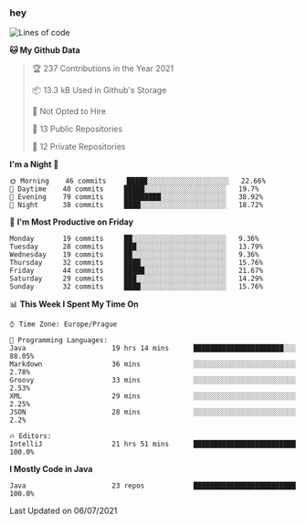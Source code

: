 ### hey

<!--START_SECTION:waka-->
![Lines of code](https://img.shields.io/badge/From%20Hello%20World%20I%27ve%20Written-60954%20lines%20of%20code-blue)

**🐱 My Github Data** 

> 🏆 237 Contributions in the Year 2021
 > 
> 📦 13.3 kB Used in Github's Storage 
 > 
> 🚫 Not Opted to Hire
 > 
> 📜 13 Public Repositories 
 > 
> 🔑 12 Private Repositories  
 > 
**I'm a Night 🦉** 

```text
🌞 Morning    46 commits     █████░░░░░░░░░░░░░░░░░░░░   22.66% 
🌆 Daytime    40 commits     █████░░░░░░░░░░░░░░░░░░░░   19.7% 
🌃 Evening    79 commits     █████████░░░░░░░░░░░░░░░░   38.92% 
🌙 Night      38 commits     ████░░░░░░░░░░░░░░░░░░░░░   18.72%

```
📅 **I'm Most Productive on Friday** 

```text
Monday       19 commits     ██░░░░░░░░░░░░░░░░░░░░░░░   9.36% 
Tuesday      28 commits     ███░░░░░░░░░░░░░░░░░░░░░░   13.79% 
Wednesday    19 commits     ██░░░░░░░░░░░░░░░░░░░░░░░   9.36% 
Thursday     32 commits     ████░░░░░░░░░░░░░░░░░░░░░   15.76% 
Friday       44 commits     █████░░░░░░░░░░░░░░░░░░░░   21.67% 
Saturday     29 commits     ███░░░░░░░░░░░░░░░░░░░░░░   14.29% 
Sunday       32 commits     ████░░░░░░░░░░░░░░░░░░░░░   15.76%

```


📊 **This Week I Spent My Time On** 

```text
⌚︎ Time Zone: Europe/Prague

💬 Programming Languages: 
Java                     19 hrs 14 mins      ██████████████████████░░░   88.05% 
Markdown                 36 mins             ░░░░░░░░░░░░░░░░░░░░░░░░░   2.78% 
Groovy                   33 mins             ░░░░░░░░░░░░░░░░░░░░░░░░░   2.53% 
XML                      29 mins             ░░░░░░░░░░░░░░░░░░░░░░░░░   2.25% 
JSON                     28 mins             ░░░░░░░░░░░░░░░░░░░░░░░░░   2.2%

🔥 Editors: 
IntelliJ                 21 hrs 51 mins      █████████████████████████   100.0%

```

**I Mostly Code in Java** 

```text
Java                     23 repos            █████████████████████████   100.0%

```



 Last Updated on 06/07/2021
<!--END_SECTION:waka-->
